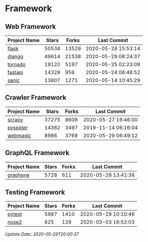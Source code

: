# Framework

## Web Framework

| Project Name | Stars | Forks | Last Commit |
| ------------ | ----- | ----- | ----------- |
| [flask](https://github.com/pallets/flask) | 50534 | 13529 | 2020-05-28 15:53:14 |
| [django](https://github.com/django/django) | 49614 | 21538 | 2020-05-29 08:24:37 |
| [tornado](https://github.com/tornadoweb/tornado) | 19120 | 5197 | 2020-05-25 02:23:09 |
| [fastapi](https://github.com/tiangolo/fastapi) | 14328 | 956 | 2020-05-24 06:48:52 |
| [sanic](https://github.com/huge-success/sanic) | 13807 | 1271 | 2020-05-14 10:45:29 |

## Crawler Framework

| Project Name | Stars | Forks | Last Commit |
| ------------ | ----- | ----- | ----------- |
| [scrapy](https://github.com/scrapy/scrapy) | 37275 | 8608 | 2020-05-27 16:46:00 |
| [pyspider](https://github.com/binux/pyspider) | 14362 | 3497 | 2019-11-14 06:16:04 |
| [webmagic](https://github.com/code4craft/webmagic) | 8986 | 3769 | 2020-05-29 06:49:12 |

## GraphQL Framework

| Project Name | Stars | Forks | Last Commit |
| ------------ | ----- | ----- | ----------- |
| [graphene](https://github.com/graphql-python/graphene) | 5728 | 611 | 2020-05-28 13:41:38 |

## Testing Framework

| Project Name | Stars | Forks | Last Commit |
| ------------ | ----- | ----- | ----------- |
| [pytest](https://github.com/pytest-dev/pytest) | 5987 | 1410 | 2020-05-28 10:10:46 |
| [nose2](https://github.com/nose-devs/nose2) | 625 | 129 | 2020-03-03 16:52:03 |

*Update Date: 2020-05-29T20:00:37*